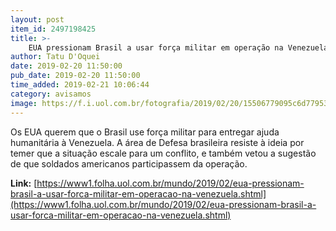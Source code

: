 ```yaml
---
layout: post
item_id: 2497198425
title: >-
    EUA pressionam Brasil a usar força militar em operação na Venezuela
author: Tatu D'Oquei
date: 2019-02-20 11:50:00
pub_date: 2019-02-20 11:50:00
time_added: 2019-02-21 10:06:44
category: avisamos
image: https://f.i.uol.com.br/fotografia/2019/02/20/15506779095c6d77953b701_1550677909_3x2_rt.jpg
---
```


Os EUA querem que o Brasil use força militar para entregar ajuda humanitária à Venezuela. A área de Defesa brasileira resiste à ideia por temer que a situação escale para um conflito, e também vetou a sugestão de que soldados americanos participassem da operação.

**Link:** [https://www1.folha.uol.com.br/mundo/2019/02/eua-pressionam-brasil-a-usar-forca-militar-em-operacao-na-venezuela.shtml](https://www1.folha.uol.com.br/mundo/2019/02/eua-pressionam-brasil-a-usar-forca-militar-em-operacao-na-venezuela.shtml)

